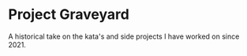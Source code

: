
# Project Graveyard

A historical take on the kata's and side projects I have worked on since 2021.
